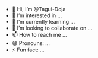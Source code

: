- 👋 Hi, I’m @Tagui-Doja
- 👀 I’m interested in ...
- 🌱 I’m currently learning ...
- 💞️ I’m looking to collaborate on ...
- 📫 How to reach me ...
- 😄 Pronouns: ...
- ⚡ Fun fact: ...

<!---
Tgui-Doja/Tgui-Doja is a ✨ special ✨ repository because its `README.md` (this file) appears on your GitHub profile.
You can click the Preview link to take a look at your changes.
--->
